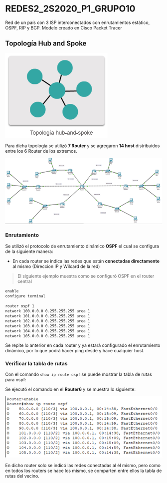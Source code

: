 # REDES2_2S2020_P1_GRUPO10
Red de un país con 3 ISP interconectados con enrutamientos estático, OSPF, RIP y BGP. Modelo creado en Cisco Packet Tracer

## Topología Hub and Spoke

![](images/hub_spoke.png "Topología Hub and Spoke")

Para dicha topología se utilizó **7 Router** y se agregaron **14 host** distribuidos entre los 6 Router de los extremos.

![](images/topologia.png "Topología Hub and Spoke")

### Enrutamiento

Se utilizó el protocolo de enrutamiento dinámico **OSPF** el cual se configura de la siguiente manera:

- En cada router se indica las redes que están **conectadas directamente** al mismo (Direccion IP y Wilcard de la red)

> El siguiente ejemplo muestra como se configuró OSPF en el router central

```
enable
configure terminal

router ospf 1
network 100.0.0.0 0.255.255.255 area 1
network 101.0.0.0 0.255.255.255 area 1
network 102.0.0.0 0.255.255.255 area 1
network 103.0.0.0 0.255.255.255 area 1
network 104.0.0.0 0.255.255.255 area 1
network 105.0.0.0 0.255.255.255 area 1
```

Se repite lo anterior en cada router y ya estará configurado el enrutamiento dinámico, por lo que podrá hacer ping desde y hace cualquier host.

### Verificar la tabla de rutas

Con el comando `show ip route ospf` se puede mostrar la tabla de rutas para ospf:

Se ejecutó el comando en el **Router6** y se muestra lo siguiente:

![](images/show_ip_ospf.png "Tabla de rutas")

En dicho router solo se indicó las redes conectadas al él mismo, pero como en todos los routers se hace los mismo, se comparten entre ellos la tabla de rutas del vecino.